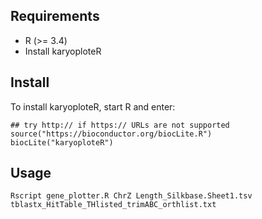 
## Requirements
- R (>= 3.4)
- Install karyoploteR


## Install
To install karyoploteR, start R and enter:
```
## try http:// if https:// URLs are not supported
source("https://bioconductor.org/biocLite.R")
biocLite("karyoploteR")
```


## Usage
```
Rscript gene_plotter.R ChrZ Length_Silkbase.Sheet1.tsv tblastx_HitTable_THlisted_trimABC_orthlist.txt
```

